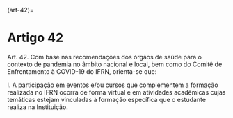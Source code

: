 (art-42)=

# Artigo 42

Art. 42. Com base nas recomendações dos órgãos de saúde para o contexto de pandemia no âmbito nacional e local,
bem como do Comitê de Enfrentamento à COVID-19 do IFRN, orienta-se que:

I. A participação em eventos e/ou cursos que complementem a formação realizada no IFRN ocorra de forma virtual
e em atividades acadêmicas cujas temáticas estejam vinculadas à formação específica que o estudante realiza na
Instituição.
